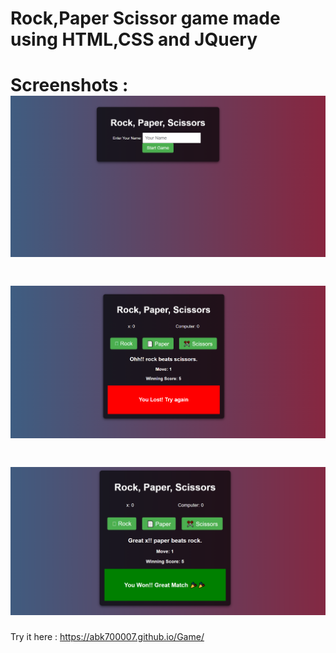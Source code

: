 # Rock,Paper Scissor game made using HTML,CSS and JQuery
# Screenshots : ![Description](https://github.com/Abk700007/Game/blob/main/Screenshots/Screenshot%201.png)
# ![Description](https://github.com/Abk700007/Game/blob/main/Screenshots/Screenshot%20%203.png)
# ![Description](https://github.com/Abk700007/Game/blob/main/Screenshots/Screenshot%204.png)
Try it here : https://abk700007.github.io/Game/
